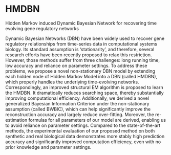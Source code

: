 # HMDBN
Hidden Markov induced Dynamic Bayesian Network for recovering time evolving gene regulatory networks


Dynamic Bayesian Networks (DBN) have been widely used to recover gene regulatory relationships from time-series data in computational systems biology. Its standard assumption is ‘stationarity’, and therefore, several research efforts have been recently proposed to relax this restriction. However, those methods suffer from three challenges: long running time, low accuracy and reliance on parameter settings. To address these problems, we propose a novel non-stationary DBN model by extending each hidden node of Hidden Markov Model into a DBN (called HMDBN), which properly handles the underlying time-evolving networks. Correspondingly, an improved structural EM algorithm is proposed to learn the HMDBN. It dramatically reduces searching space, thereby substantially improving computational efficiency. Additionally, we derived a novel generalized Bayesian Information Criterion under the non-stationary assumption (called BWBIC), which can help significantly improve the reconstruction accuracy and largely reduce over-fitting. Moreover, the re-estimation formulas for all parameters of our model are derived, enabling us to avoid reliance on parameter settings. Compared to the state-of-the-art methods, the experimental evaluation of our proposed method on both synthetic and real biological data demonstrates more stably high prediction accuracy and significantly improved computation efficiency, even with no prior knowledge and parameter settings.
